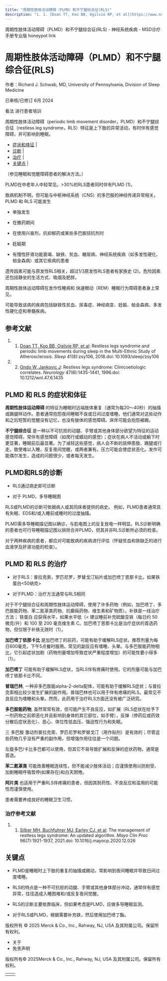 ```yaml
---
title: "周期性肢体活动障碍（PLMD）和不宁腿综合征(RLS)"
description: "1. 1. [Doan TT, Koo BB, Ogilvie RP, et al](https://www.ncbi.nlm.nih.gov/pmc/articles/PMC6093310/): Restless legs syndrome and periodic limb movements during sleep in the Multi-Ethnic Study of Atherosclerosis. _Sleep_ 41(8):zsy106, 2018.doi: 10.1093/sleep/zsy106"
---
```


﻿周期性肢体活动障碍（PLMD）和不宁腿综合征(RLS) - 神经系统疾病 - MSD诊疗手册专业版 honeypot link

# 周期性肢体活动障碍（PLMD）和不宁腿综合征(RLS)

作者：Richard J. Schwab, MD, University of Pennsylvania, Division of Sleep Medicine

已审核/已修订 6月 2024

看法 进行患者培训

周期性肢体活动障碍（periodic limb movement disorder，PLMD）和不宁腿综合征（restless leg syndrome，RLS）特征是上下肢的异常活动，有时伴有感觉障碍，并可影响到睡眠。

- [症状和体征](#症状和体征_v1039616_zh) \|
- [诊断](#诊断_v1039620_zh) \|
- [治疗](#治疗_v1039630_zh) \|
- [关键点](#关键点_v7529404_zh) \|

（参见睡眠和觉醒障碍患者的解决方法。）

PLMD在中老年人中较常见。>30%的RLS患者同时伴有PLMD (1)。

致病机制不明，但可能与中枢神经系统（CNS）的多巴胺的神经传递异常相关。PLMD 和 RLS 可能发生

- 单独发生

- 在撤药期间

- 在使用兴奋剂，抗抑郁药或某些多巴胺拮抗剂时

- 妊娠期

- 有慢性肝肾功能衰竭、缺铁、贫血、糖尿病、神经系统疾病（如多发性硬化、帕金森病）或其它疾病的患者


遗传因素可能与原发性RLS相关，超过1/3原发性RLS患者有家族史 (2)。危险因素还包括静坐的生活方式、吸烟及肥胖。

周期性肢体运动障碍在发作性睡病和 快速眼动（REM）睡眠行为障碍患者身上常见。

可能导致该病的疾病包括缺铁性贫血、尿毒症、神经病变、妊娠、帕金森病、多发性硬化症和脊髓疾病。

## 参考文献

1. 1. [Doan TT, Koo BB, Ogilvie RP, et al](https://www.ncbi.nlm.nih.gov/pmc/articles/PMC6093310/): Restless legs syndrome and periodic limb movements during sleep in the Multi-Ethnic Study of Atherosclerosis. _Sleep_ 41(8):zsy106, 2018.doi: 10.1093/sleep/zsy106

2. 2. [Ondo W, Jankovic J](https://pubmed.ncbi.nlm.nih.gov/8960723/): Restless legs syndrome: Clinicoetiologic correlates. _Neurology_ 47(6):1435-1441, 1996.doi: 10.1212/wnl.47.6.1435


## PLMD 和 RLS 的症状和体征

**周期性肢体运动障碍** 的特征为睡眠时远端肢体重复（通常为每20～40秒）的抽搐或踢腿样动作。患者通常抱怨夜间睡眠不良或日间过度嗜睡。他们通常对这些动作和之后短暂的觉醒没有记忆，也没有肢体的感觉障碍。床伴可能会抱怨被踢。

**不宁腿综合征** 是一种以不可抗拒的动腿、手臂或其他身体部分欲望为特征的运动感觉障碍，常伴有感觉障碍（如爬行或蠕动的感觉）；症状在病人不活动或躺下时更显著，睡眠前后最显著。为了减轻这些感觉，病人会不断的屈伸患肢、踢腿或行走。致使难以入睡，反复夜间觉醒，或两者兼有。压力可能会使症状恶化。发作可能偶尔发生，造成的问题很少，或者每天发生。

## PLMD和RLS的诊断

- RLS通过病史即可诊断

- 对于 PLMD，多导睡眠图


RLS或PLMD的诊断可依据病人或其同床者提供的病史。 例如，PLMD患者通常具有失眠、EDS和/或入睡前或睡时的过度抽搐。

PLMD需多导睡眠描记图以确诊，与肌电图上的反复放电一样明显。RLS诊断明确的患者也可行导睡眠描记图以排除合并PLMD，但其并非RLS诊断所必须的检查。

对于两种疾病的患者，都应对可能致病的疾病进行评估（怀疑贫血和铁缺乏的进行血液学及肝肾功能的检查）。

## PLMD 和 RLS 的治疗

- 对于RLS：普拉克索，罗匹尼罗，罗替戈汀贴片或加巴喷丁恩那卡比，如果铁蛋白<50纳克>

- 对于PLMD：治疗方法通常与RLS相同


对于不宁腿综合征和周期性肢体运动障碍，使用了许多药物（例如，加巴喷丁、多巴胺能药物、苯二氮䓬类药物、抗癫痫药物、维生素和矿物质）。补铁是一线治疗方法； 铁蛋白 应获得水平，如果水平低（< 建议睡前补充硫酸亚铁（每日约 50 微克/升）和 100 至 200 毫克维生素 C。加巴喷丁恩那卡比是治疗症状的首选药物，但仅限于补铁无效时（1）。

**加巴喷丁依那卡比** 是加巴喷丁的前药，可能有助于缓解RLS症状。推荐剂量为每日600毫克，下午5点餐时服用。常见的副反应有嗜睡、头晕。与多巴胺能药物相比，它引起症状加剧（药物剂量增加导致症状严重程度增加）的可能性要小得多（1）。

**加巴喷丁** 可能有助于缓解RLS症状，当RLS伴有疼痛时使用。它的剂量可能与加巴喷丁依那卡比不同。

**普瑞巴林**, 一种非多巴胺能alpha-2-delta配体，可能有助于缓解RLS症状；与普拉克索相比较少发生扩展的副作用。普瑞巴林也可以用于伴有疼痛的RLS。最常见不良反应为嗜睡和头晕。然而，此药用于治疗RLS方面还没有被广泛研究。

**多巴胺能药物**, 虽然常常有效，但可能产生不良反应，如扩展（RLS症状在给予下一剂药物之前即恶化并且影响到身体的其它部位，如手臂），反弹（停药后或药效分散后症状恶化）、恶心、体位性低血压、强迫性行为和失眠。

三 多巴胺 激动剂普拉克索、罗匹尼罗和罗替戈汀（用作贴剂）是有效的；尽管这些药物几乎没有严重的副作用，但增强作用往往是一个问题。

左旋多巴/卡比多巴都可以使用，但其它不易导致扩展和反弹的症状药物，通常是首选。

**苯二氮䓬类** 可能改善睡眠连续性，但不能减少肢体活动；应谨慎使用以防耐受、加剧睡眠呼吸暂停(如果存在)和白天困倦。

**阿片类** 也适用于严重RLS伴疼痛的患者，但因其耐药性、不良反应和滥用的可能性而谨慎使用。

患者需要养成良好的睡眠卫生习惯。

### 治疗参考文献

1. 1. [Silber MH, Buchfuhrer MJ, Earley CJ, et al](https://pubmed.ncbi.nlm.nih.gov/34218864/): The management of restless legs syndrome: An updated algorithm. _Mayo Clin Proc_ 96(7):1921-1937, 2021.doi: 10.1016/j.mayocp.2020.12.026


## 关键点

- PLMD是睡眠时上下肢的重复的抽搐或踢动，常影响到夜间睡眠并导致日间过度嗜睡。

- RLS的特点是一种不可抗拒的动腿、手臂或其他身体部分冲动，通常伴有感觉异常，往往造成入睡困难和/或反复夜间觉醒。

- RLS的诊断主要依靠临床，但如果考虑是PLMD，应做多导睡眠监测。

- 对于RLS或PLMD，根据需要补充铁，然后使用加巴喷丁酯。




版权所有 © 2025
Merck & Co., Inc., Rahway, NJ, USA 及其附属公司。保留所有权利。

- 关于
- 免责声明

版权所有© 2025Merck & Co., Inc., Rahway, NJ, USA 及其附属公司。保留所有权利。

|     |     |
| --- | --- |
|  |  |